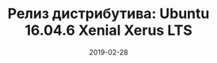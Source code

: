 ---
layout: post
title:  "Релиз дистрибутива: Ubuntu 16.04.6 Xenial Xerus LTS"
date: 2019-02-28   
---